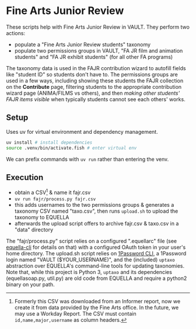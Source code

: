 # Fine Arts Junior Review

These scripts help with Fine Arts Junior Review in VAULT. They perform two actions:

- populate a "Fine Arts Junior Review students" taxonomy
- populate two permissions groups in VAULT, "FA JR film and animation students" and "FA JR exhibit students" (for all other FA programs)

The taxonomy data is used in the FAJR contribution wizard to autofill fields like "student ID" so students don't have to. The permissions groups are used in a few ways, including showing these students the FAJR collection on the **Contribute** page, filtering students to the appropriate contribution wizard page (ANIMA/FILMS vs others), and then _making other students' FAJR items visible_ when typically students cannot see each others' works.

## Setup

Uses uv for virtual environment and dependency management.

```sh
uv install # install dependencies
source .venv/bin/activate.fish # enter virtual env
```

We can prefix commands with `uv run` rather than entering the venv.

## Execution

- obtain a CSV[^1] & name it fajr.csv
- `uv run fajr/process.py fajr.csv`
- this adds usernames to the two permissions groups & generates a taxonomy CSV named "taxo.csv", then runs `upload.sh` to upload the taxonomy to EQUELLA
- afterwards the upload script offers to archive fajr.csv & taxo.csv in a "data" directory

The "fajr/process.py" script relies on a configured ".equellarc" file (see [equella-cli](https://github.com/cca/equella_cli) for details on that) with a configured OAuth token in your user's home directory. The upload.sh script relies on [1Password CLI](https://developer.1password.com/docs/cli/get-started/), a 1Password login named "VAULT ($YOUR_USERNAME)", and the (included) `uptaxo` abstraction over EQUELLA's command-line tools for updating taxonomies. Note that, while this project is Python 3, `uptaxo` and its dependencies (equellasoap.py, util.py) are old code from EQUELLA and require a python2 binary on your path.

[^1]: Formerly this CSV was downloaded from an Informer report, now we create it from data provided by the Fine Arts office. In the future, we may use a Workday Report. The CSV must contain `id,name,major,username` as column headers.
